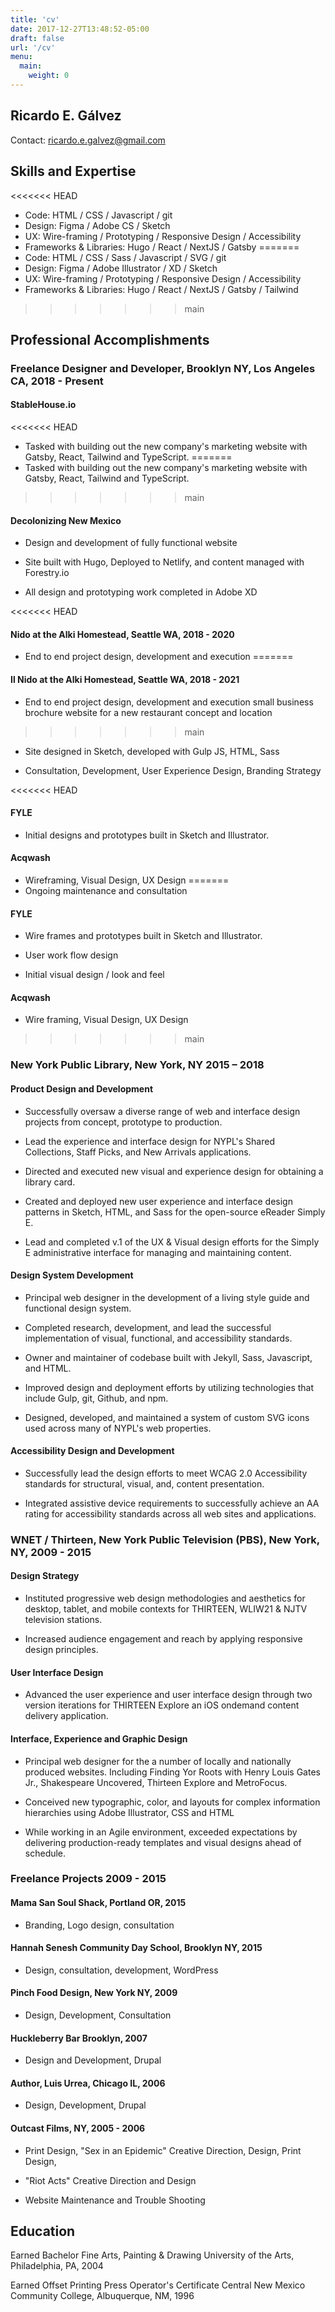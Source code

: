 ```yaml
---
title: 'cv'
date: 2017-12-27T13:48:52-05:00
draft: false
url: '/cv'
menu:
  main:
    weight: 0
---
```

## Ricardo E. Gálvez

Contact: ricardo.e.galvez@gmail.com

## Skills and Expertise

<<<<<<< HEAD
- Code: HTML / CSS / Javascript / git
- Design: Figma / Adobe CS / Sketch
- UX: Wire-framing / Prototyping / Responsive Design / Accessibility
- Frameworks & Libraries: Hugo / React / NextJS / Gatsby
=======
- Code: HTML / CSS / Sass / Javascript / SVG / git
- Design: Figma / Adobe Illustrator / XD / Sketch
- UX: Wire-framing / Prototyping / Responsive Design / Accessibility
- Frameworks & Libraries: Hugo / React / NextJS / Gatsby / Tailwind
>>>>>>> main

## Professional Accomplishments

### Freelance Designer and Developer, Brooklyn NY, Los Angeles CA,  2018 - Present

#### StableHouse.io

<<<<<<< HEAD
- Tasked with building out the new company's marketing website with Gatsby, React, Tailwind and TypeScript. 
=======
- Tasked with building out the new company's marketing website with Gatsby, React, Tailwind and TypeScript.
>>>>>>> main

#### Decolonizing New Mexico

- Design and development of fully functional website

- Site built with Hugo, Deployed to  Netlify, and content managed with Forestry.io

- All design and prototyping work completed in Adobe XD

<<<<<<< HEAD
#### Nido at the Alki Homestead, Seattle WA, 2018 - 2020 

- End to end project design, development and execution
=======
#### Il Nido at the Alki Homestead, Seattle WA, 2018 - 2021

- End to end project design, development and execution small business brochure website for a new restaurant concept and location
>>>>>>> main

- Site designed in Sketch, developed with Gulp JS, HTML, Sass

- Consultation, Development, User Experience Design, Branding Strategy

<<<<<<< HEAD
#### FYLE

- Initial designs and prototypes built in Sketch and Illustrator.

#### Acqwash

- Wireframing, Visual Design, UX Design
=======
- Ongoing maintenance and consultation

#### FYLE

- Wire frames and prototypes built in Sketch and Illustrator.

- User work flow design

- Initial visual design / look and feel

#### Acqwash

- Wire framing, Visual Design, UX Design
>>>>>>> main

### New York Public Library, New York, NY 2015 – 2018

#### Product Design and Development

- Successfully oversaw a diverse range of web and interface design projects from concept, prototype to production.

- Lead the experience and interface design for NYPL&apos;s Shared Collections, Staff Picks, and New Arrivals applications.

- Directed and executed new visual and experience design for obtaining a library card.

- Created and deployed new user experience and interface design patterns in Sketch, HTML, and Sass for the open-source eReader Simply E.

- Lead and completed v.1 of the UX & Visual design efforts for the Simply E administrative interface for managing and maintaining content.

#### Design System Development

- Principal web designer in the development of a living style guide and functional design system.

- Completed research, development, and lead the successful implementation of visual, functional, and accessibility standards.

- Owner and maintainer of codebase built with Jekyll, Sass, Javascript, and HTML.

- Improved design and deployment efforts by utilizing technologies that include Gulp, git, Github, and npm.

- Designed, developed, and maintained a system of custom SVG icons used across many of NYPL&apos;s web properties.

#### Accessibility Design and Development

- Successfully lead the design efforts to meet WCAG 2.0 Accessibility standards for structural, visual,  and, content presentation.

- Integrated assistive device requirements to successfully achieve an AA rating for accessibility standards across all web sites and applications.

### WNET / Thirteen, New York Public Television (PBS), New York, NY, 2009 - 2015

#### Design Strategy

- Instituted progressive web design methodologies and aesthetics for desktop, tablet, and mobile contexts for THIRTEEN, WLIW21 & NJTV television stations.

- Increased audience engagement and reach by applying responsive design principles.

#### User Interface Design

- Advanced the user experience and user interface design through two version iterations for THIRTEEN Explore an iOS on­demand content delivery application.

#### Interface, Experience and Graphic Design

- Principal web designer for the a number of locally and nationally produced websites. Including Finding Yor Roots with Henry Louis Gates Jr., Shakespeare Uncovered, Thirteen Explore and MetroFocus.

- Conceived new typographic, color, and layouts for complex information hierarchies using Adobe Illustrator, CSS and HTML

- While working in an Agile environment, exceeded expectations by delivering production-ready templates and visual designs ahead of schedule.

### Freelance Projects 2009 - 2015

#### Mama San Soul Shack, Portland OR, 2015

- Branding, Logo design, consultation

#### Hannah Senesh Community Day School, Brooklyn NY, 2015

- Design, consultation, development, WordPress

#### Pinch Food Design, New York NY, 2009

- Design, Development, Consultation

#### Huckleberry Bar Brooklyn, 2007

- Design and Development, Drupal

#### Author, Luis Urrea, Chicago IL, 2006

- Design, Development, Drupal

#### Outcast Films, NY, 2005 - 2006

- Print Design, "Sex in an Epidemic" Creative Direction, Design, Print Design,

- "Riot Acts" Creative Direction and Design

- Website Maintenance and Trouble Shooting

## Education

Earned Bachelor Fine Arts, Painting & Drawing University of the Arts, Philadelphia, PA, 2004

Earned Offset Printing Press Operator's Certificate Central New Mexico Community College, Albuquerque, NM, 1996
